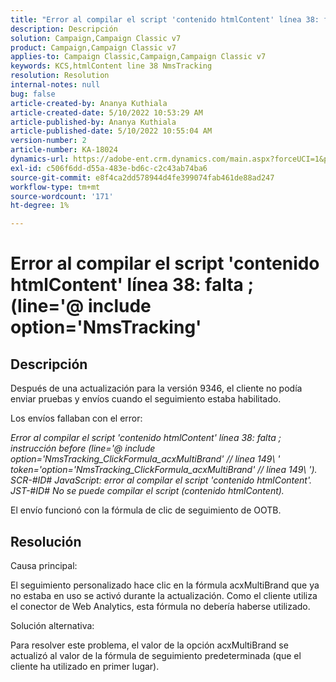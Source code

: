 ```yaml
---
title: "Error al compilar el script 'contenido htmlContent' línea 38: falta ; (line='@ include option='NmsTracking'"
description: Descripción
solution: Campaign,Campaign Classic v7
product: Campaign,Campaign Classic v7
applies-to: Campaign Classic,Campaign,Campaign Classic v7
keywords: KCS,htmlContent line 38 NmsTracking
resolution: Resolution
internal-notes: null
bug: false
article-created-by: Ananya Kuthiala
article-created-date: 5/10/2022 10:53:29 AM
article-published-by: Ananya Kuthiala
article-published-date: 5/10/2022 10:55:04 AM
version-number: 2
article-number: KA-18024
dynamics-url: https://adobe-ent.crm.dynamics.com/main.aspx?forceUCI=1&pagetype=entityrecord&etn=knowledgearticle&id=43feda6c-4fd0-ec11-a7b5-0022480a8e40
exl-id: c506f6dd-d55a-483e-bd6c-c2c43ab74ba6
source-git-commit: e8f4ca2dd578944d4fe399074fab461de88ad247
workflow-type: tm+mt
source-wordcount: '171'
ht-degree: 1%

---
```


# Error al compilar el script &#39;contenido htmlContent&#39; línea 38: falta ; (line=&#39;@ include option=&#39;NmsTracking&#39;

## Descripción


Después de una actualización para la versión 9346, el cliente no podía enviar pruebas y envíos cuando el seguimiento estaba habilitado.

Los envíos fallaban con el error:

*Error al compilar el script &#39;contenido htmlContent&#39; línea 38: falta ; instrucción before (line=&#39;@ include option=&#39;NmsTracking_ClickFormula_acxMultiBrand&#39; // línea 149\ &#39; token=&#39;option=&#39;NmsTracking_ClickFormula_acxMultiBrand&#39; // línea 149\ &#39;). SCR-#ID# JavaScript: error al compilar el script &#39;contenido htmlContent&#39;. JST-#ID# No se puede compilar el script (contenido htmlContent).*

El envío funcionó con la fórmula de clic de seguimiento de OOTB.


## Resolución


Causa principal:

El seguimiento personalizado hace clic en la fórmula acxMultiBrand que ya no estaba en uso se activó durante la actualización. Como el cliente utiliza el conector de Web Analytics, esta fórmula no debería haberse utilizado.

Solución alternativa:

Para resolver este problema, el valor de la opción acxMultiBrand se actualizó al valor de la fórmula de seguimiento predeterminada (que el cliente ha utilizado en primer lugar).
